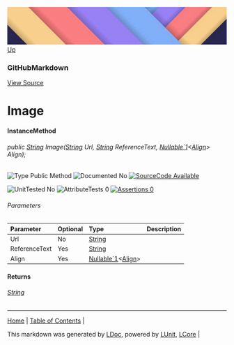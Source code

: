 ![](../Content/LDoc-banner-small.png "")
[Up](GitHubMarkdown.md)
### GitHubMarkdown
[View Source](../Markdown/GitHubMarkdown.cs)
# Image
#### InstanceMethod
###### public <a href="https://www.google.com/#q=C%23+System.String" alt="Search for 'System.String'" target="_blank">String</a> Image(<a href="https://www.google.com/#q=C%23+System.String" alt="Search for 'System.String'" target="_blank">String</a> Url, <a href="https://www.google.com/#q=C%23+System.String" alt="Search for 'System.String'" target="_blank">String</a> ReferenceText, <a href="https://www.google.com/#q=C%23+System.Nullable<T>" alt="Search for 'System.Nullable<T>'" target="_blank">Nullable`1</a><<a href="https://www.google.com/#q=C%23+LCore.Extensions.L.Align" alt="Search for 'LCore.Extensions.L.Align'" target="_blank">Align</a>> Align);

![Type Public Method](http://b.repl.ca/v1/Type-Public%20Method-lightgrey.png "") ![Documented No](http://b.repl.ca/v1/Documented-No-red.png "") [![SourceCode Available](http://b.repl.ca/v1/SourceCode-Available-brightgreen.png "")](../Markdown/GitHubMarkdown.cs#L410)

![UnitTested No](http://b.repl.ca/v1/UnitTested-No-lightgrey.png "") ![AttributeTests 0](http://b.repl.ca/v1/AttributeTests-0-lightgrey.png "") [![Assertions 0](http://b.repl.ca/v1/Assertions-0-lightgrey.png "")](../Markdown/GitHubMarkdown.cs)
###### Parameters

Parameter | Optional | Type | Description
:---  | :---  | :---  | :--- 
Url | No | <a href="https://www.google.com/#q=C%23+System.String" alt="Search for 'System.String'" target="_blank">String</a> | 
ReferenceText | Yes | <a href="https://www.google.com/#q=C%23+System.String" alt="Search for 'System.String'" target="_blank">String</a> | 
Align | Yes | <a href="https://www.google.com/#q=C%23+System.Nullable<T>" alt="Search for 'System.Nullable<T>'" target="_blank">Nullable`1</a><<a href="https://www.google.com/#q=C%23+LCore.Extensions.L.Align" alt="Search for 'LCore.Extensions.L.Align'" target="_blank">Align</a>> | 

#### Returns
###### <a href="https://www.google.com/#q=C%23+System.String" alt="Search for 'System.String'" target="_blank">String</a>
---

[Home](../../README.md) | [Table of Contents](../../TableOfContents.md) | 


This markdown was generated by [LDoc](https://github.com/CodeSingularity/LDoc), powered by [LUnit](https://github.com/CodeSingularity/LUnit), [LCore](https://github.com/CodeSingularity/LCore) | 

